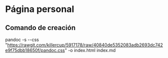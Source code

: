 # Página personal


## Comando de creación

pandoc -s --css "https://rawgit.com/killercup/5917178/raw/40840de5352083adb2693dc742e9f75dbb18650f/pandoc.css" -o index.html index.md

